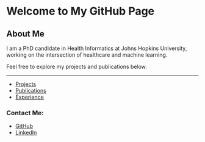 # Welcome to My GitHub Page

## About Me
I am a PhD candidate in Health Informatics at Johns Hopkins University, working on the intersection of healthcare and machine learning. 

Feel free to explore my projects and publications below.

---
- [Projects](/page/projects.md)
- [Publications](/page/publications.md)
- [Experience](/page/experiences.md)

### Contact Me:
- [GitHub](https://github.com/graced03)
- [LinkedIn](https://linkedin.com/in/yourprofile)